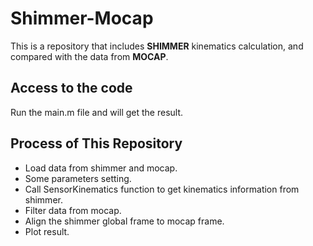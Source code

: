 # Shimmer-Mocap

This is a repository that includes **SHIMMER** kinematics calculation, and compared with the data from **MOCAP**.

## Access to the code

Run the main.m file and will get the result.

## Process of This Repository

* Load data from shimmer and mocap.
* Some parameters setting.
* Call SensorKinematics function to get kinematics information from shimmer.
* Filter data from mocap.
* Align the shimmer global frame to mocap frame.
* Plot result.
